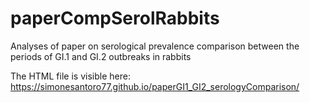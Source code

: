 # paperCompSerolRabbits
Analyses of paper on serological prevalence comparison between the periods of GI.1 and GI.2 outbreaks in rabbits

The HTML file is visible here:
https://simonesantoro77.github.io/paperGI1_GI2_serologyComparison/

